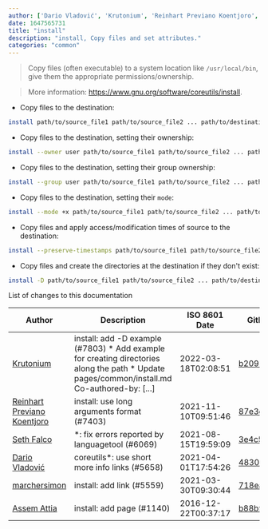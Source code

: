 ```yaml
---
author: ['Dario Vladović', 'Krutonium', 'Reinhart Previano Koentjoro', 'Assem Attia', 'Seth Falco', 'marchersimon']
date: 1647565731
title: "install"
description: "install, Copy files and set attributes."
categories: "common"
---
```

> Copy files (often executable) to a system location like `/usr/local/bin`, give them the appropriate permissions/ownership.

> More information: <https://www.gnu.org/software/coreutils/install>.

- Copy files to the destination:

```bash
install path/to/source_file1 path/to/source_file2 ... path/to/destination
```

- Copy files to the destination, setting their ownership:

```bash
install --owner user path/to/source_file1 path/to/source_file2 ... path/to/destination
```

- Copy files to the destination, setting their group ownership:

```bash
install --group user path/to/source_file1 path/to/source_file2 ... path/to/destination
```

- Copy files to the destination, setting their `mode`:

```bash
install --mode +x path/to/source_file1 path/to/source_file2 ... path/to/destination
```

- Copy files and apply access/modification times of source to the destination:

```bash
install --preserve-timestamps path/to/source_file1 path/to/source_file2 ... path/to/destination
```

- Copy files and create the directories at the destination if they don't exist:

```bash
install -D path/to/source_file1 path/to/source_file2 ... path/to/destination
```
List of changes to this documentation


Author | Description | ISO 8601 Date | GitHub link
------|-----|-----|-----
[Krutonium](mailto:3945538+Krutonium@users.noreply.github.com) | install: add -D example (#7803) * Add example for creating directories along the path * Update pages/common/install.md Co-authored-by: [...] | 2022-03-18T02:08:51 | [b209b606ceda](https://github.com/tldr-pages/tldr/commit/b209b606ceda3ca60c5fb6f60f301e4e922f9e78)
[Reinhart Previano Koentjoro](mailto:reinhart_previano@yahoo.com) | install: use long arguments format (#7403) | 2021-11-10T09:51:46 | [87e3e877fa3d](https://github.com/tldr-pages/tldr/commit/87e3e877fa3d6c0d7d2a7fe5100c908c76de8f57)
[Seth Falco](mailto:seth@falco.fun) | *: fix errors reported by languagetool (#6069) | 2021-08-15T19:59:09 | [3e4c519004a4](https://github.com/tldr-pages/tldr/commit/3e4c519004a471c861cdc609fd7239ee3355671c)
[Dario Vladović](mailto:d.vladimyr@gmail.com) | coreutils*: use short more info links (#5658) | 2021-04-01T17:54:26 | [4830093903f6](https://github.com/tldr-pages/tldr/commit/4830093903f66ccf3ebbc2ecf477286e45edac59)
[marchersimon](mailto:50295997+marchersimon@users.noreply.github.com) | install: add link (#5559) | 2021-03-30T09:30:44 | [718ea2fa10dc](https://github.com/tldr-pages/tldr/commit/718ea2fa10dc125e48e3fb10b3e8b8adbb86c0d0)
[Assem Attia](mailto:assem.m.ahmad@gmail.com) | install: add page (#1140) | 2016-12-22T00:37:17 | [b88b9ba3c7a8](https://github.com/tldr-pages/tldr/commit/b88b9ba3c7a82659f503b5a3224ed1f7cb236698)

